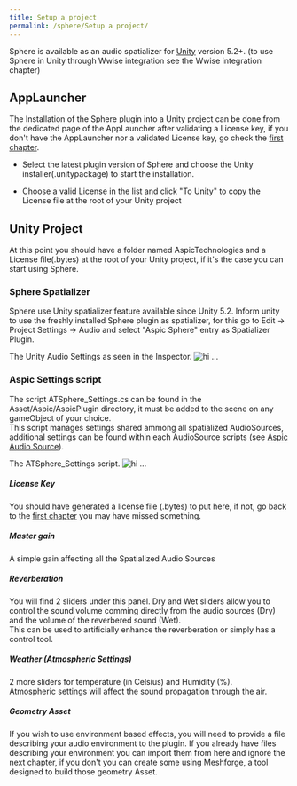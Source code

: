 ```yaml
---
title: Setup a project
permalink: /sphere/Setup a project/
---
```


[GeometryAsset0]: {{site.baseurl}}/sphere/img/GeometryAsset0.png
[GeometryAsset2]: {{site.baseurl}}/sphere/img/GeometryAsset2.png
[AspicConfig]: {{site.baseurl}}/sphere/img/AspicConfig.png
[AspicSpatializer]: {{site.baseurl}}/sphere/img/AspicSpatializer.png
[AspicAudioSource]: {{site.baseurl}}/sphere/img/AspicAudioSource.png
[AspicMaterial]: {{site.baseurl}}/sphere/img/AspicMaterial.png
[WwiseMixerPlugin1]: {{site.baseurl}}/sphere/img/WwiseMixerPlugin1.png
[WwiseMixerPlugin2]: {{site.baseurl}}/sphere/img/WwiseMixerPlugin2.png
[InstallerWwise]: {{site.baseurl}}/sphere/img/InstallerWwise.png
[UnrealInstall0]: {{site.baseurl}}/sphere/img/UnrealInstall0.png
[UnrealInstall]: {{site.baseurl}}/sphere/img/UnrealInstall.png


[LaMeilleureStartUpDuMonde]: http://www.aspictechnologies.com/
[Wwise]: https://www.audiokinetic.com/products/wwise/
[WwiseUnityIntegration]: https://www.audiokinetic.com/fr/library/edge/?source=Unity&id=main.html
[WwiseUnrealIntegration]: https://www.audiokinetic.com/library/edge/?source=UE4&id=using.html
[Unity]: https://unity3d.com
[Unreal]: https://www.unrealengine.com
[VisualStudio]: https://www.visualstudio.com



Sphere is available as an audio spatializer for [Unity][Unity] version 5.2+.
(to use Sphere in Unity through Wwise integration see the Wwise integration chapter)

## AppLauncher

The Installation of the Sphere plugin into a Unity project can be done from the dedicated page of the AppLauncher after validating a License key, if you don't have the AppLauncher nor a validated License key, go check the [first chapter](/Doc/sphere/installation).

* Select the latest plugin version of Sphere and choose the Unity installer(.unitypackage) to start the installation.

* Choose a valid License in the list and click "To Unity" to copy the License file at the root of your Unity project


## Unity Project

At this point you should have a folder named AspicTechnologies and a License file(.bytes) at the root of your Unity project, if it's the case you can start using Sphere.

### Sphere Spatializer

Sphere use Unity spatializer feature available since Unity 5.2.
Inform unity to use the freshly installed Sphere plugin as spatializer, for this go to Edit -> Project Settings -> Audio
and select "Aspic Sphere" entry as Spatializer Plugin.

The Unity Audio Settings as seen in the Inspector.
![hi ...][AspicSpatializer]


### Aspic Settings script

The script ATSphere_Settings.cs can be found in the Asset/Aspic/AspicPlugin directory, 
it must be added to the scene on any gameObject of your choice.  
This script manages settings shared ammong all spatialized AudioSources, additional settings can be found within each AudioSource scripts (see [Aspic Audio Source](/doc/sphere/Effects/)). 


The ATSphere_Settings script.
![hi ...][AspicConfig]


##### License Key
You should have generated a license file (.bytes) to put here, if not, go back to the [first chapter](/Doc/sphere/installation) you may have missed something.

##### Master gain
A simple gain affecting all the Spatialized Audio Sources

##### Reverberation 
You will find 2 sliders under this panel.
Dry and Wet sliders allow you to control the sound volume comming directly from the audio sources (Dry) and the volume of the reverbered sound (Wet).    
This can be used to artificially enhance the reverberation or simply has a control tool.

#####  Weather (Atmospheric Settings)
2 more sliders for temperature (in Celsius) and Humidity (%).    
Atmospheric settings will affect the sound propagation through the air.

##### Geometry Asset
If you wish to use environment based effects, you will need to provide a file describing your audio environment to the plugin.
If you already have files describing your environment you can import them from here and ignore the next chapter, if you don't you can create some using Meshforge, a tool designed to build those geometry Asset.








